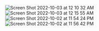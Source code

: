 ![Screen Shot 2022-10-03 at 12 10 32 AM](https://user-images.githubusercontent.com/113051612/193500207-cfa816b8-9640-4943-bf8c-2d6f68f69e44.png)
![Screen Shot 2022-10-03 at 12 15 55 AM](https://user-images.githubusercontent.com/113051612/193501177-87e41daf-82bf-44ce-9544-eb97cae85e26.png)
![Screen Shot 2022-10-02 at 11 54 24 PM](https://user-images.githubusercontent.com/113051612/193501178-199c25e3-d3b1-4f64-bb7f-380600af334d.png)
![Screen Shot 2022-10-02 at 11 56 42 PM](https://user-images.githubusercontent.com/113051612/193501183-1410763a-b1a5-4c2f-bac2-b900b7f31116.png)

